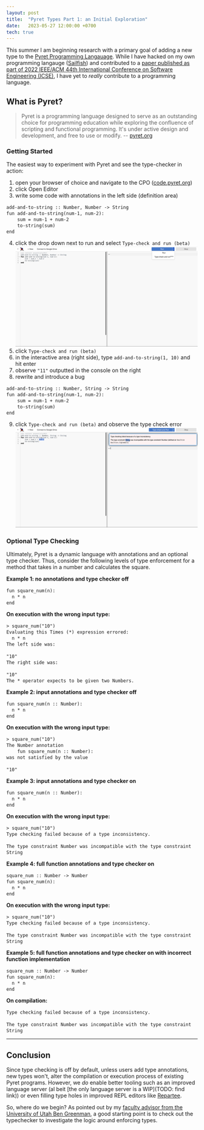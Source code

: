 ```yaml
---
layout: post
title:  "Pyret Types Part 1: an Initial Exploration"
date:   2023-05-27 12:00:00 +0700
tech: true
---
```


This summer I am beginning research with a primary goal of adding a new type to the [Pyret Programming Langauage](https://pyret.org/). While I have hacked on my own programming langauge ([Sailfish](https://github.com/sailfish-lang)) and contributed to a [paper published as part of 2022 IEEE/ACM 44th International Conference on Software Engineering (ICSE)](https://software-lab.org/publications/icse2022_Nessie.pdf), I have yet to _really_ contribute to a programming language. 

## What is Pyret?

> Pyret is a programming language designed to serve as an outstanding choice for programming education while exploring the confluence of scripting and functional programming. It's under active design and development, and free to use or modify.
-- [pyret.org](https://pyret.org/)

### Getting Started

The easiest way to experiment with Pyret and see the type-checker in action:

1. open your browser of choice and navigate to the CPO ([code.pyret.org](https://code.pyret.org/))
2. click Open Editor
3. write some code with annotations in the left side (definition area)
```pyret
add-and-to-string :: Number, Number -> String
fun add-and-to-string(num-1, num-2):
    sum = num-1 + num-2
    to-string(sum)
end
```
4. click the drop down next to run and select `Type-check and run (beta)`
![`Type-check and run (beta)` button](../../assets/images/type_check_REPL_find.png)
5. click `Type-check and run (beta)`
6. in the interactive area (right side), type `add-and-to-string(1, 10)` and hit enter
7. observe `"11"` outputted in the console on the right
8. rewrite and introduce a bug
```pyret
add-and-to-string :: Number, String -> String
fun add-and-to-string(num-1, num-2):
    sum = num-1 + num-2
    to-string(sum)
end
```
9. click `Type-check and run (beta)` and observe the type check error
![`Type-check and run (beta)` button](../../assets/images/type_check_REPL_failure.png)


### Optional Type Checking

Ultimately, Pyret is a dynamic language with annotations and an optional type checker. Thus, consider the following levels of type enforcement for a method that takes in a number and calculates the square.

**Example 1: no annotations and type checker off**
```
fun square_num(n):
  n * n
end
```

**On execution with the wrong input type:**
```
> square_num("10")
Evaluating this Times (*) expression errored:
  n * n
The left side was:

"10"
The right side was:

"10"
The * operator expects to be given two Numbers.
```

**Example 2: input annotations and type checker off**
```
fun square_num(n :: Number):
  n * n
end
```

**On execution with the wrong input type:**
```
> square_num("10")
The Number annotation
    fun square_num(n :: Number):
was not satisfied by the value

"10"
```

**Example 3: input annotations and type checker on**
```
fun square_num(n :: Number):
  n * n
end
```

**On execution with the wrong input type:**
```
> square_num("10")
Type checking failed because of a type inconsistency.

The type constraint Number was incompatible with the type constraint String
```

**Example 4: full function annotations and type checker on**
```
square_num :: Number -> Number
fun square_num(n):
  n * n
end
```

**On execution with the wrong input type:**
```
> square_num("10")
Type checking failed because of a type inconsistency.

The type constraint Number was incompatible with the type constraint String
```

**Example 5: full function annotations and type checker on with incorrect function implementation**
```
square_num :: Number -> Number
fun square_num(n):
  n * n
end
```

**On compilation:**
```
Type checking failed because of a type inconsistency.

The type constraint Number was incompatible with the type constraint String
```

***

## Conclusion

Since type checking is off by default, unless users add type annotations, new types won't, alter the compilation or execution process of existing Pyret programs. However, we _do_ enable better tooling such as an improved language server (al beit [the only language server is a WIP](TODO: find link)) or even filling type holes in improved REPL editors like [Repartee](https://kilthub.cmu.edu/articles/conference_contribution/Combining_Interactive_and_Whole-Program_Editing_with_REPARTEE/19787683?backTo=/collections/PLATEAU_2022/5957631).

So, where do we begin? As pointed out by my [faculty advisor from the University of Utah Ben Greenman](https://ben-greenman.com/), a good starting point is to check out the typechecker to investigate the logic around enforcing types.

